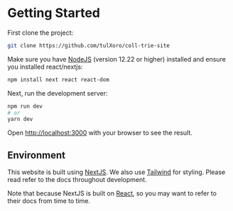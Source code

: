 # Getting Started

First clone the project:

```bash
git clone https://github.com/tulXoro/coll-trie-site
```

Make sure you have [NodeJS](https://nodejs.org/en/) (version 12.22 or higher) installed and ensure you installed react/nextjs:

```bash
npm install next react react-dom
```

Next, run the development server:

```bash
npm run dev
# or
yarn dev
```

Open [http://localhost:3000](http://localhost:3000) with your browser to see the result.

## Environment

This website is built using [NextJS](https://nextjs.org/docs). We also use [Tailwind](https://tailwindcss.com/docs/installation) for styling. Please read refer to the docs throughout development.

Note that because NextJS is built on [React](https://reactjs.org/docs/getting-started.html), so you may want to refer to their docs from time to time.
